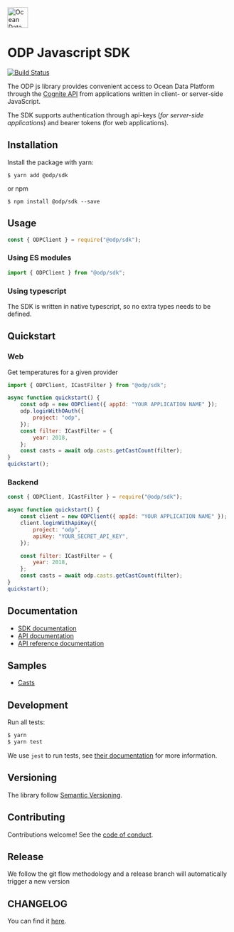 <a href="https://www.oceandata.earth/">
<img src="https://stdevloginsitecdnendpoint.azureedge.net/assets/images/odp-logo-symbol.svg" width="auto" height="46px" alt="Ocean Data Foundation Logo" title="Ocean Data Foundation"> </a>

# ODP Javascript SDK

[![Build Status](https://dev.azure.com/oceandatafoundation/ODP/_apis/build/status/ODP-JavaScript-SDK-CI?branchName=master)](https://dev.azure.com/oceandatafoundation/ODP/_build/latest?definitionId=10&branchName=master)

The ODP js library provides convenient access to Ocean Data Platform through the [Cognite API](https://doc.cognitedata.com/dev/) from
applications written in client- or server-side JavaScript.

The SDK supports authentication through api-keys (_for server-side applications_) and bearer tokens (for web applications).

## Installation

Install the package with yarn:

    $ yarn add @odp/sdk

or npm

    $ npm install @odp/sdk --save

## Usage

```js
const { ODPClient } = require("@odp/sdk");
```

### Using ES modules

```js
import { ODPClient } from "@odp/sdk";
```

### Using typescript

The SDK is written in native typescript, so no extra types needs to be defined.

## Quickstart

### Web

Get temperatures for a given provider

```js
import { ODPClient, ICastFilter } from "@odp/sdk";

async function quickstart() {
	const odp = new ODPClient({ appId: "YOUR APPLICATION NAME" });
	odp.loginWithOAuth({
		project: "odp",
	});
	const filter: ICastFilter = {
		year: 2018,
	};
	const casts = await odp.casts.getCastCount(filter);
}
quickstart();
```

### Backend

```js
const { ODPClient, ICastFilter } = require("@odp/sdk");

async function quickstart() {
	const client = new ODPClient({ appId: "YOUR APPLICATION NAME" });
	client.loginWithApiKey({
		project: "odp",
		apiKey: "YOUR_SECRET_API_KEY",
	});

	const filter: ICastFilter = {
		year: 2018,
	};
	const casts = await odp.casts.getCastCount(filter);
}
quickstart();
```

## Documentation

-   [SDK documentation](./docs/README.md)
-   [API documentation](https://doc.cognitedata.com)
-   [API reference documentation](https://doc.cognitedata.com/api/v1)

## Samples

-   [Casts](./samples/casts.ts)

## Development

Run all tests:

```bash
$ yarn
$ yarn test
```

We use `jest` to run tests, see [their documentation](https://github.com/facebook/jest) for more information.

## Versioning

The library follow [Semantic Versioning](https://semver.org/).

## Contributing

Contributions welcome! See the [code of conduct](./CODE_OF_CONDUCT.md).

## Release

We follow the git flow methodology and a release branch will automatically trigger a new version

## CHANGELOG

You can find it [here](./CHANGELOG.md).
